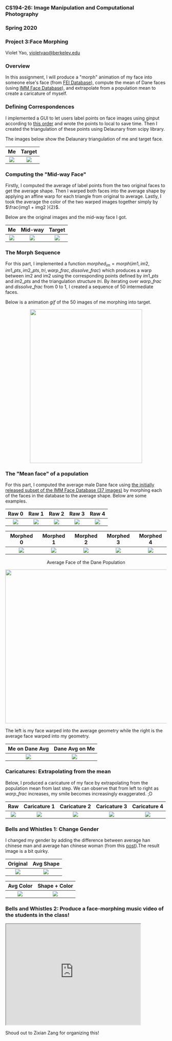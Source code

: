 ### CS194-26: Image Manipulation and Computational Photography

### Spring 2020

### Project 3:Face Morphing

Violet Yao, violetyao@berkeley.edu



### Overview
In this assignment, I will produce a "morph" animation of my face into someone else's face (from [FEI Database](https://fei.edu.br/~cet/facedatabase.html)), compute the mean of Dane faces (using [IMM Face Database](http://www2.imm.dtu.dk/~aam/datasets/datasets.html)), and extrapolate from a population mean to create a caricature of myself.


### Defining Correspondences

I implemented a GUI to let users label points on face images using ginput according to [this order](https://imgur.com/a/HMOxskg) and wrote the points to local to save time. Then I created the triangulation of these points using  Delaunary from scipy library.

The images below show the Delaunary triangulation of me and target face.


Me            |  Target
:-------------------------:|:-------------------------:
![](images/me_tri.jpg)  |  ![](images/target_tri.jpg)

### Computing the "Mid-way Face"

Firstly, I computed the average of label points from the two original faces to get the average shape. Then I warped both faces into the average shape by applying an affine warp for each triangle from original to average. Lastly, I took the average the color of the two warped images together simply by $\frac{img1 + img2 }{2}$.

Below are the original images and the mid-way face I got.

Me        |  Mid-way | Target
:-------------------------:|:-------------------------:|:-------------------------:
![](images/resized_me.jpg)  |  ![](images/midway.jpg) | ![](images/target.jpg)


### The Morph Sequence

For this part, I implemented a function $morphed_{im} = morph(im1, im2, im1\_pts, im2\_pts, tri, warp\_frac, dissolve\_frac)$ which produces a warp between im2 and im2 using the corresponding points defined by $im1\_pts$ and $im2\_pts$ and the triangulation structure $tri$. By iterating over $warp\_frac$ and $dissolve\_frac$ from 0 to 1, I created a sequence of 50 intermediate faces.

Below is a animation $gif$ of the 50 images of me morphing into target.
<p align="center">
  <img width="350" height="480" src="images/me_morph.gif">
</p>

### The "Mean face" of a population

For this part, I computed the average male Dane face using [the initially released subset of the IMM Face Database (37 images)](http://www2.imm.dtu.dk/~aam/datasets/datasets.html) by morphing each of the faces in the database to the average shape. Below are some examples.

Raw 0 |  Raw 1 | Raw 2  | Raw 3 | Raw 4
:-------------------------:|:-------------------------:|:-------------------------: |:-------------------------: |:-------------------------:
![](images/raw0.jpg)  |  ![](images/raw1.jpg) | ![](images/raw2.jpg) |  ![](images/raw3.jpg) |  ![](images/raw4.jpg)

Morphed 0 |  Morphed 1 | Morphed 2 | Morphed 3 | Morphed 4
:-------------------------:|:-------------------------:|:-------------------------: |:-------------------------: |:-------------------------:
![](images/morphed0.jpg)  |  ![](images/morphed1.jpg) | ![](images/morphed2.jpg) |  ![](images/morphed3.jpg) |  ![](images/morphed4.jpg)


<p align="center"> Average Face of the Dane Population </p>

<p align="center">
  <img width="640" height="480" src="images/dane_avergae.jpg">
</p>

The left is my face warped into the average geometry while the right is the average face warped into my geometry.

Me on Dane Avg            |  Dane Avg on Me
:-------------------------:|:-------------------------:
![](images/me_morphed_dane.jpg)  |  ![](images/avg_morph_me.jpg)
### Caricatures: Extrapolating from the mean

Below, I produced a caricature of my face by extrapolating from the population mean from last step. We can observe that from left to right as $warp\_frac$ increases, my smile becomes increasingly exaggerated. ;D

Raw | Caricature 1|  Caricature 2 | Caricature 3  | Caricature 4
:-------------------------:|:-------------------------:|:-------------------------: |:-------------------------: |:-------------------------:
![](images/me_raw_resized_morph.jpg) | ![](images/caricature0.jpg)  |  ![](images/caricature1.jpg) | ![](images/caricature2.jpg) |  ![](images/caricature3.jpg)

### Bells and Whistles 1: Change Gender

I changed my gender by adding the difference between average han chinese man and average han chinese woman (from this [post](https://pmsol3.wordpress.com/2009/10/10/world-of-facial-averages-east-southeast-asia-pacific-islander/)).The result image is a bit quirky.

Original           |  Avg Shape
:-------------------------:|:-------------------------:
![](images/me_gender.jpg)  |  ![](images/shape.jpg)

Avg Color           |  Shape + Color
:-------------------------:|:-------------------------:
![](images/colorandshape.jpg)  |  ![](images/color.jpg)

### Bells and Whistles 2: Produce a face-morphing music video of the students in the class!


<iframe width="420" height="315"
src="https://www.youtube.com/embed/O2p-U615Rzs">
</iframe>


Shoud out to Zixian Zang for organizing this!
